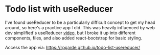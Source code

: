 # Todo list with useReducer

I've found useReducer to be a particularly difficult concept to get my head around, so here's a practice app I did. This was heavily influenced by web dev simplified's useReducer [video](https://www.youtube.com/watch?v=kK_Wqx3RnHk), but I broke it up into different components, files, and also added react-bootstrap for basic styling. 

Access the app via: https://rpgarde.github.io/todo-list-usereducer/